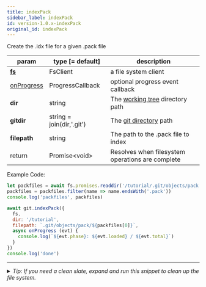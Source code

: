 ```yaml
---
title: indexPack
sidebar_label: indexPack
id: version-1.0.x-indexPack
original_id: indexPack
---
```


Create the .idx file for a given .pack file

| param                      | type [= default]          | description                                         |
| -------------------------- | ------------------------- | --------------------------------------------------- |
| [**fs**](./fs)             | FsClient                  | a file system client                                |
| [onProgress](./onProgress) | ProgressCallback          | optional progress event callback                    |
| **dir**                    | string                    | The [working tree](dir-vs-gitdir.md) directory path |
| **gitdir**                 | string = join(dir,'.git') | The [git directory](dir-vs-gitdir.md) path          |
| **filepath**               | string                    | The path to the .pack file to index                 |
| return                     | Promise\<void\>           | Resolves when filesystem operations are complete    |

Example Code:

```js live
let packfiles = await fs.promises.readdir('/tutorial/.git/objects/pack')
packfiles = packfiles.filter(name => name.endsWith('.pack'))
console.log('packfiles', packfiles)

await git.indexPack({
  fs,
  dir: '/tutorial',
  filepath: `.git/objects/pack/${packfiles[0]}`,
  async onProgress (evt) {
    console.log(`${evt.phase}: ${evt.loaded} / ${evt.total}`)
  }
})
console.log('done')
```


---

<details>
<summary><i>Tip: If you need a clean slate, expand and run this snippet to clean up the file system.</i></summary>

```js live
window.fs = new LightningFS('fs', { wipe: true })
window.pfs = window.fs.promises
console.log('done')
```
</details>

<script>
(function rewriteEditLink() {
  const el = document.querySelector('a.edit-page-link.button');
  if (el) {
    el.href = 'https://github.com/isomorphic-git/isomorphic-git/edit/master/src/api/indexPack.js';
  }
})();
</script>